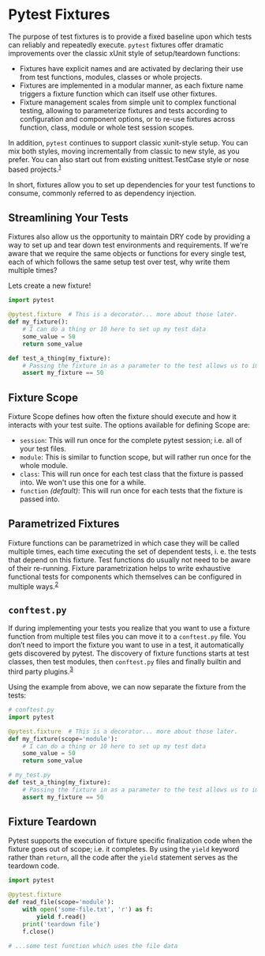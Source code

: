 # Pytest Fixtures
The purpose of test fixtures is to provide a fixed baseline upon which tests can reliably and repeatedly execute. `pytest` fixtures offer dramatic improvements over the classic xUnit style of setup/teardown functions:

- Fixtures have explicit names and are activated by declaring their use from test functions, modules, classes or whole projects.
- Fixtures are implemented in a modular manner, as each fixture name triggers a fixture function which can itself use other fixtures.
- Fixture management scales from simple unit to complex functional testing, allowing to parameterize fixtures and tests according to configuration and component options, or to re-use fixtures across function, class, module or whole test session scopes.

In addition, `pytest` continues to support classic xunit-style setup. You can mix both styles, moving incrementally from classic to new style, as you prefer. You can also start out from existing unittest.TestCase style or nose based projects.<sup>[1](https://docs.pytest.org/en/latest/fixture.html#pytest-fixtures-explicit-modular-scalable)</sup>

In short, fixtures allow you to set up dependencies for your test functions to consume, commonly referred to as dependency injection.

## Streamlining Your Tests
Fixtures also allow us the opportunity to maintain DRY code by providing a way to set up and tear down test environments and requirements. If we're aware that we require the same objects or functions for every single test, each of which follows the same setup test over test, why write them multiple times?

Lets create a new fixture!
```python
import pytest

@pytest.fixture  # This is a decorator... more about those later.
def my_fixture():
    # I can do a thing or 10 here to set up my test data
    some_value = 50
    return some_value

def test_a_thing(my_fixture):
    # Passing the fixture in as a parameter to the test allows us to immediately run assertions on that expected return value
    assert my_fixture == 50
```

## Fixture Scope
Fixture Scope defines how often the fixture should execute and how it interacts with your test suite. The options available for defining Scope are:
- `session`: This will run once for the complete pytest session; i.e. all of your test files.
- `module`: This is similar to function scope, but will rather run once for the whole module.
- `class`: This will run once for each test class that the fixture is passed into. We won't use this one for a while.
- `function` _(default)_: This will run once for each tests that the fixture is passed into.

## Parametrized Fixtures
Fixture functions can be parametrized in which case they will be called multiple times, each time executing the set of dependent tests, i. e. the tests that depend on this fixture. Test functions do usually not need to be aware of their re-running. Fixture parametrization helps to write exhaustive functional tests for components which themselves can be configured in multiple ways.<sup>[2](https://docs.pytest.org/en/latest/fixture.html#parametrizing-fixtures)</sup>

## `conftest.py`
If during implementing your tests you realize that you want to use a fixture function from multiple test files you can move it to a `conftest.py` file. You don’t need to import the fixture you want to use in a test, it automatically gets discovered by pytest. The discovery of fixture functions starts at test classes, then test modules, then `conftest.py` files and finally builtin and third party plugins.<sup>[3](https://docs.pytest.org/en/latest/fixture.html#conftest-py-sharing-fixture-functions)</sup>

Using the example from above, we can now separate the fixture from the tests:
```python
# conftest.py
import pytest

@pytest.fixture  # This is a decorator... more about those later.
def my_fixture(scope='module'):
    # I can do a thing or 10 here to set up my test data
    some_value = 50
    return some_value
```
```python
# my_test.py
def test_a_thing(my_fixture):
    # Passing the fixture in as a parameter to the test allows us to immediately run assertions on that expected return value
    assert my_fixture == 50
```

## Fixture Teardown
Pytest supports the execution of fixture specific finalization code when the fixture goes out of scope; i.e. it completes. By using the `yield` keyword rather than `return`, all the code after the `yield` statement serves as the teardown code.
```python
import pytest

@pytest.fixture
def read_file(scope='module'):
    with open('some-file.txt', 'r') as f:
        yield f.read()
    print('teardown file')
    f.close()

# ...some test function which uses the file data
```